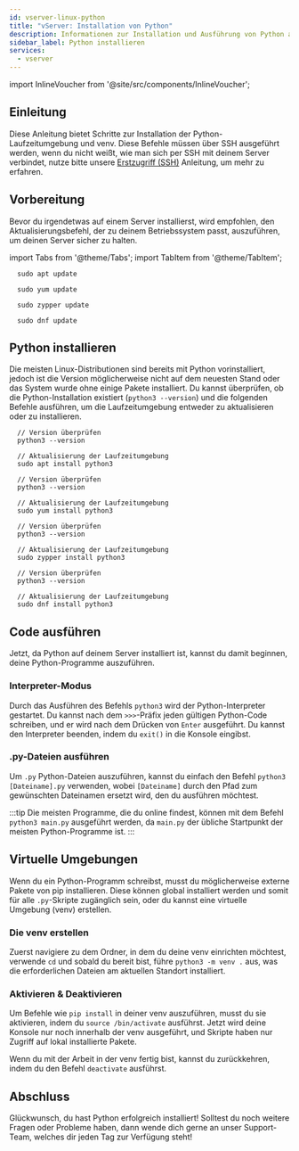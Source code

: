 ```yaml
---
id: vserver-linux-python
title: "vServer: Installation von Python"
description: Informationen zur Installation und Ausführung von Python auf deinem Linux Server von ZAP-Hosting - ZAP-Hosting.com Dokumentation
sidebar_label: Python installieren
services:
  - vserver
---
```


import InlineVoucher from '@site/src/components/InlineVoucher';

## Einleitung

Diese Anleitung bietet Schritte zur Installation der Python-Laufzeitumgebung und venv. Diese Befehle müssen über SSH ausgeführt werden, wenn du nicht weißt, wie man sich per SSH mit deinem Server verbindet, nutze bitte unsere [Erstzugriff (SSH)](vserver-linux-ssh.md) Anleitung, um mehr zu erfahren.

<InlineVoucher />

## Vorbereitung

Bevor du irgendetwas auf einem Server installierst, wird empfohlen, den Aktualisierungsbefehl, der zu deinem Betriebssystem passt, auszuführen, um deinen Server sicher zu halten.


import Tabs from '@theme/Tabs';
import TabItem from '@theme/TabItem';

<Tabs>
<TabItem value="ubuntu-debian" label="Ubuntu & Debian" default>

```
  sudo apt update
```

</TabItem>
<TabItem value="centos" label="CentOS">

```
  sudo yum update
```

</TabItem>
<TabItem value="opensuse" label="OpenSUSE">

```
  sudo zypper update
```

</TabItem>
<TabItem value="fedora" label="Fedora">

```
  sudo dnf update
```

</TabItem>
</Tabs>

## Python installieren

Die meisten Linux-Distributionen sind bereits mit Python vorinstalliert, jedoch ist die Version möglicherweise nicht auf dem neuesten Stand oder das System wurde ohne einige Pakete installiert. Du kannst überprüfen, ob die Python-Installation existiert (`python3 --version`) und die folgenden Befehle ausführen, um die Laufzeitumgebung entweder zu aktualisieren oder zu installieren.


<Tabs>
<TabItem value="ubuntu-debian" label="Ubuntu & Debian" default>

```
  // Version überprüfen
  python3 --version

  // Aktualisierung der Laufzeitumgebung
  sudo apt install python3
```

</TabItem>
<TabItem value="centos" label="CentOS">

```
  // Version überprüfen
  python3 --version

  // Aktualisierung der Laufzeitumgebung
  sudo yum install python3
```

</TabItem>
<TabItem value="opensuse" label="OpenSUSE">

```
  // Version überprüfen
  python3 --version

  // Aktualisierung der Laufzeitumgebung
  sudo zypper install python3
```

</TabItem>
<TabItem value="fedora" label="Fedora">

```
  // Version überprüfen
  python3 --version

  // Aktualisierung der Laufzeitumgebung
  sudo dnf install python3
```


</TabItem>
</Tabs>

## Code ausführen

Jetzt, da Python auf deinem Server installiert ist, kannst du damit beginnen, deine Python-Programme auszuführen.

### Interpreter-Modus

Durch das Ausführen des Befehls `python3` wird der Python-Interpreter gestartet. Du kannst nach dem `>>>`-Präfix jeden gültigen Python-Code schreiben, und er wird nach dem Drücken von `Enter` ausgeführt. Du kannst den Interpreter beenden, indem du `exit()` in die Konsole eingibst.

### .py-Dateien ausführen

Um `.py` Python-Dateien auszuführen, kannst du einfach den Befehl `python3 [Dateiname].py` verwenden, wobei `[Dateiname]` durch den Pfad zum gewünschten Dateinamen ersetzt wird, den du ausführen möchtest.

:::tip
Die meisten Programme, die du online findest, können mit dem Befehl `python3 main.py` ausgeführt werden, da `main.py` der übliche Startpunkt der meisten Python-Programme ist.
:::

## Virtuelle Umgebungen

Wenn du ein Python-Programm schreibst, musst du möglicherweise externe Pakete von pip installieren. Diese können global installiert werden und somit für alle `.py`-Skripte zugänglich sein, oder du kannst eine virtuelle Umgebung (venv) erstellen.

### Die venv erstellen

Zuerst navigiere zu dem Ordner, in dem du deine venv einrichten möchtest, verwende `cd` und sobald du bereit bist, führe `python3 -m venv .` aus, was die erforderlichen Dateien am aktuellen Standort installiert.

### Aktivieren & Deaktivieren

Um Befehle wie `pip install` in deiner venv auszuführen, musst du sie aktivieren, indem du `source /bin/activate` ausführst. Jetzt wird deine Konsole nur noch innerhalb der venv ausgeführt, und Skripte haben nur Zugriff auf lokal installierte Pakete.

Wenn du mit der Arbeit in der venv fertig bist, kannst du zurückkehren, indem du den Befehl `deactivate` ausführst.


## Abschluss

Glückwunsch, du hast Python erfolgreich installiert! Solltest du noch weitere Fragen oder Probleme haben, dann wende dich gerne an unser Support-Team, welches dir jeden Tag zur Verfügung steht! 

<InlineVoucher />
